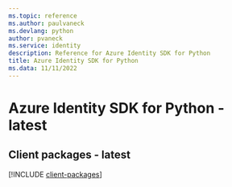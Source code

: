 ```yaml
---
ms.topic: reference
ms.author: paulvaneck
ms.devlang: python
author: pvaneck
ms.service: identity
description: Reference for Azure Identity SDK for Python
title: Azure Identity SDK for Python
ms.data: 11/11/2022
---
```

# Azure Identity SDK for Python - latest

## Client packages - latest
[!INCLUDE [client-packages](identity-client-index.md)]